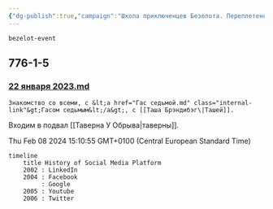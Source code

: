 ```yaml
---
{"dg-publish":true,"campaign":"Школа приключенцев Безелота. Переплетенные судьбы","dg-permalink":"timeline-test","permalink":"/timeline-test/","dgPassFrontmatter":true}
---
```



```timeline
bezelot-event
```
<!--TIMELINE BEGIN tags='bezelot-event'--><div class="timeline"><div class="timeline-container timeline-left"><h2>776-1-5</h2><div class="timeline-event-list" style="display: block"><div class="timeline-card"><article><h3><a class="internal-link" href="/22 января 2023.md">22 января 2023.md</a></h3></article><p> 
	Знакомство со всеми, с &lt;a href="Гас седьмой.md" class="internal-link"&gt;Гасом седьмым&lt;/a&gt;, с [[Таша Брэндибэг\|Ташей]].
Входим в подвал [[Таверна У Обрыва\|таверны]].
</p></div></div></div></div><div class="timeline-rendered">Thu Feb 08 2024 15:10:55 GMT+0100 (Central European Standard Time)</div><!--TIMELINE END-->

```mermaid
timeline
    title History of Social Media Platform
    2002 : LinkedIn
    2004 : Facebook
         : Google
    2005 : Youtube
    2006 : Twitter
```